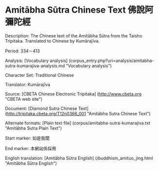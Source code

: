 # Amitābha Sūtra Chinese Text 佛說阿彌陀經

Description: The Chinese text of the Amitābha Sūtra from the Taisho Tripitaka. Translated to Chinese by Kumārajīva.

Period: 334－413

Analysis: [Vocabulary analysis] (corpus_entry.php?uri=analysis/amitabha-sutra-kumarajiva-analysis.md "Vocabulary analysis")

Character Set: Traditional Chinese

Translator: Kumārajīva

Source: [CBETA Chinese Electronic Tripitaka] (http://www.cbeta.org "CBETA web site")

Document: [Diamond Sutra Chinese Text] (http://tripitaka.cbeta.org/T12n0366_001 "Amitābha Sutra Chinese Text")

Alternate formats: [Plain text file] (corpus/amitabha-sutra-kumarajiva.txt "Amitābha Sutra Plain Text")

Start marker: 如是我聞

End marker: 本網站係採用

English translation: [Amitābha Sūtra English] (/buddhism_amituo_jing.html "Amitābha Sūtra English")

